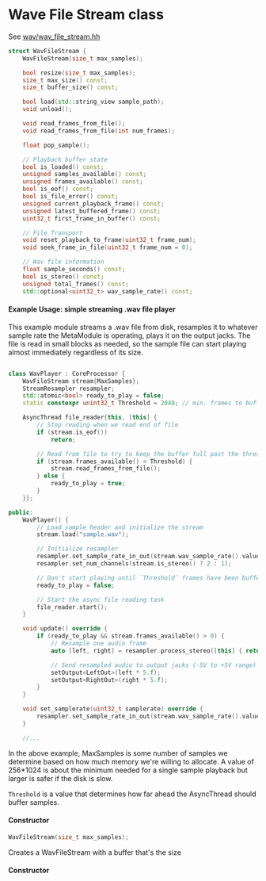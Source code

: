 # Wave File Stream class

See [wav/wav_file_stream.hh](../core-interface/wav/wav_file_stream.hh)

```c++
struct WavFileStream {
	WavFileStream(size_t max_samples);

	bool resize(size_t max_samples);
	size_t max_size() const;
	size_t buffer_size() const;

	bool load(std::string_view sample_path);
	void unload();

	void read_frames_from_file();
	void read_frames_from_file(int num_frames);

	float pop_sample();

    // Playback buffer state
	bool is_loaded() const;
	unsigned samples_available() const;
	unsigned frames_available() const;
	bool is_eof() const;
	bool is_file_error() const;
	unsigned current_playback_frame() const;
	unsigned latest_buffered_frame() const;
	uint32_t first_frame_in_buffer() const;

    // File Transport
	void reset_playback_to_frame(uint32_t frame_num);
	void seek_frame_in_file(uint32_t frame_num = 0);

    // Wav file information
	float sample_seconds() const;
	bool is_stereo() const;
	unsigned total_frames() const;
	std::optional<uint32_t> wav_sample_rate() const;
```


#### Example Usage: simple streaming .wav file player

This example module streams a .wav file from disk, resamples it to whatever sample rate
the MetaModule is operating, plays it on the output jacks. The file is read in small
blocks as needed, so the sample file can start playing almost immediately regardless of 
its size.

```c++

class WavPlayer : CoreProcessor {
	WavFileStream stream{MaxSamples}; 
    StreamResampler resampler;
    std::atomic<bool> ready_to_play = false;
    static constexpr unint32_t Threshold = 2048; // min. frames to buffer before playing

    AsyncThread file_reader{this, [this] {
        // Stop reading when we read end of file
        if (stream.is_eof())
            return;

        // Read from file to try to keep the buffer full past the threshold
        if (stream.frames_available() < Threshold) {
            stream.read_frames_from_file();
        } else {
            ready_to_play = true;
        }
    }};

public:
    WavPlayer() {
        // Load sample header and initialize the stream
        stream.load("sample.wav");

        // Initialize resampler
        resampler.set_sample_rate_in_out(stream.wav_sample_rate().value_or(48000), sample_rate);
        resampler.set_num_channels(stream.is_stereo() ? 2 : 1);

        // Don't start playing until `Threshold` frames have been buffered
        ready_to_play = false;

        // Start the async file reading task
        file_reader.start();
    }

    void update() override {
        if (ready_to_play && stream.frames_available() > 0) {
            // Resample one audio frame
            auto [left, right] = resampler.process_stereo([this] { return stream.pop_sample(); });

            // Send resampled audio to output jacks (-5V to +5V range)
            setOutput<LeftOut>(left * 5.f);
            setOutput<RightOut>(right * 5.f);
        }
    }

    void set_samplerate(uint32_t samplerate) override {
        resampler.set_sample_rate_in_out(stream.wav_sample_rate().value_or(48000), samplerate);
    }

    //...
```
In the above example, MaxSamples is some number of samples we determine based
on how much memory we're willing to allocate. A value of 256*1024 is about the
minimum needed for a single sample playback but larger is safer if the disk is
slow.

`Threshold` is a value that determines how far ahead the AsyncThread should buffer samples.

#### Constructor

```c++
WavFileStream(size_t max_samples);
```

Creates a WavFileStream with a buffer that's the size

#### Constructor

```c++
```

